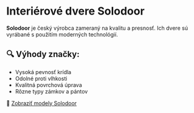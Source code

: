 # Interiérové dvere Solodoor

**Solodoor** je český výrobca zameraný na kvalitu a presnosť. Ich dvere sú vyrábané s použitím moderných technológií.

## 🔍 Výhody značky:

- Vysoká pevnosť krídla
- Odolné proti vlhkosti
- Kvalitná povrchová úprava
- Rôzne typy zámkov a pántov

📎 [Zobraziť modely Solodoor](https://www.lingas.sk/interierove-dvere-solodoor)
